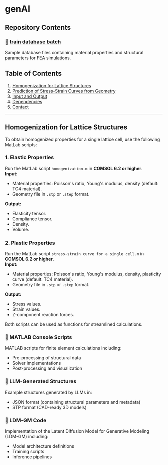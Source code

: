 # genAI
## Repository Contents

### 📁 [train database batch](#train-database-batch)
Sample database files containing material properties and structural parameters for FEA simulations.

## Table of Contents
1. [Homogenization for Lattice Structures](#homogenization-for-lattice-structures)
2. [Prediction of Stress-Strain Curves from Geometry](#prediction-of-stress-strain-curves-from-geometry)
3. [Input and Output](#input-and-output)
4. [Dependencies](#dependencies)
5. [Contact](#contact)

---

## Homogenization for Lattice Structures

To obtain homogenized properties for a single lattice cell, use the following MatLab scripts:

### 1. **Elastic Properties**
Run the MatLab script `homogenization.m` in **COMSOL 6.2 or higher**.  
**Input:**  
- Material properties: Poisson's ratio, Young's modulus, density (default: TC4 material).  
- Geometry file in `.stp` or `.step` format.  

**Output:**  
- Elasticity tensor.  
- Compliance tensor.  
- Density.  
- Volume.  

### 2. **Plastic Properties**
Run the MatLab script `stress-strain curve for a single cell.m` in **COMSOL 6.2 or higher**.  
**Input:**  
- Material properties: Poisson's ratio, Young's modulus, density, plasticity curve (default: TC4 material).  
- Geometry file in `.stp` or `.step` format.  

**Output:**  
- Stress values.  
- Strain values.  
- Z-component reaction forces.  

Both scripts can be used as functions for streamlined calculations.




### 📁 MATLAB Console Scripts
MATLAB scripts for finite element calculations including:
- Pre-processing of structural data
- Solver implementations
- Post-processing and visualization

### 📁 LLM-Generated Structures
Example structures generated by LLMs in:
- JSON format (containing structural parameters and metadata)
- STP format (CAD-ready 3D models)

### 📁 LDM-GM Code
Implementation of the Latent Diffusion Model for Generative Modeling (LDM-GM) including:
- Model architecture definitions
- Training scripts
- Inference pipelines
